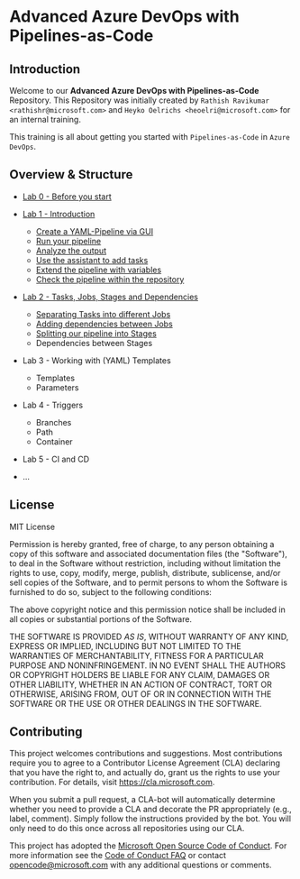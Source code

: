 # Advanced Azure DevOps with Pipelines-as-Code

## Introduction

Welcome to our **Advanced Azure DevOps with Pipelines-as-Code** Repository. This Repository was initially created by `Rathish Ravikumar <rathishr@microsoft.com>` and `Heyko Oelrichs <heoelri@microsoft.com>` for an internal training.

This training is all about getting you started with `Pipelines-as-Code` in `Azure DevOps`.

## Overview & Structure

* [Lab 0 - Before you start](/labs/lab0/before-you-start.md)

* [Lab 1 - Introduction](/labs/lab1/lab1.md)
  * [Create a YAML-Pipeline via GUI](/labs/lab1/lab1.md#11-create-a-yaml-pipeline-via-gui)
  * [Run your pipeline](/labs/lab1/lab1.md#12-run-your-pipeline)
  * [Analyze the output](/labs/lab1/lab1.md#13-analyze-the-output)
  * [Use the assistant to add tasks](/labs/lab1/lab1.md#14-use-the-assistant-to-add-tasks)
  * [Extend the pipeline with variables](/labs/lab1/lab1.md#15-extend-your-pipeline-with-variables)
  * [Check the pipeline within the repository](/labs/lab1/lab1.md#16-check-the-pipeline-within-your-repository)

* [Lab 2 - Tasks, Jobs, Stages and Dependencies](/labs/lab2/lab2.md)
  * [Separating Tasks into different Jobs](/labs/lab2/lab2.md#21-separating-tasks-into-different-jobs)
  * [Adding dependencies between Jobs](/labs/lab2/lab2.md#22-adding-dependencies-between-jobs)
  * [Splitting our pipeline into Stages](/labs/lab2/lab2.md#23-splitting-our-pipeline-into-stages)
  * Dependencies between Stages

* Lab 3 - Working with (YAML) Templates
  * Templates
  * Parameters
  
* Lab 4 - Triggers
  * Branches
  * Path
  * Container

* Lab 5 - CI and CD
* ...

## License

MIT License

Permission is hereby granted, free of charge, to any person obtaining a copy
of this software and associated documentation files (the "Software"), to deal
in the Software without restriction, including without limitation the rights
to use, copy, modify, merge, publish, distribute, sublicense, and/or sell
copies of the Software, and to permit persons to whom the Software is
furnished to do so, subject to the following conditions:

The above copyright notice and this permission notice shall be included in all
copies or substantial portions of the Software.

THE SOFTWARE IS PROVIDED *AS IS*, WITHOUT WARRANTY OF ANY KIND, EXPRESS OR
IMPLIED, INCLUDING BUT NOT LIMITED TO THE WARRANTIES OF MERCHANTABILITY,
FITNESS FOR A PARTICULAR PURPOSE AND NONINFRINGEMENT. IN NO EVENT SHALL THE
AUTHORS OR COPYRIGHT HOLDERS BE LIABLE FOR ANY CLAIM, DAMAGES OR OTHER
LIABILITY, WHETHER IN AN ACTION OF CONTRACT, TORT OR OTHERWISE, ARISING FROM,
OUT OF OR IN CONNECTION WITH THE SOFTWARE OR THE USE OR OTHER DEALINGS IN THE
SOFTWARE.

## Contributing

This project welcomes contributions and suggestions. Most contributions require you to
agree to a Contributor License Agreement (CLA) declaring that you have the right to,
and actually do, grant us the rights to use your contribution. For details, visit
https://cla.microsoft.com.

When you submit a pull request, a CLA-bot will automatically determine whether you need
to provide a CLA and decorate the PR appropriately (e.g., label, comment). Simply follow the
instructions provided by the bot. You will only need to do this once across all repositories using our CLA.

This project has adopted the [Microsoft Open Source Code of Conduct](https://opensource.microsoft.com/codeofconduct/).
For more information see the [Code of Conduct FAQ](https://opensource.microsoft.com/codeofconduct/faq/)
or contact [opencode@microsoft.com](mailto:opencode@microsoft.com) with any additional questions or comments.
